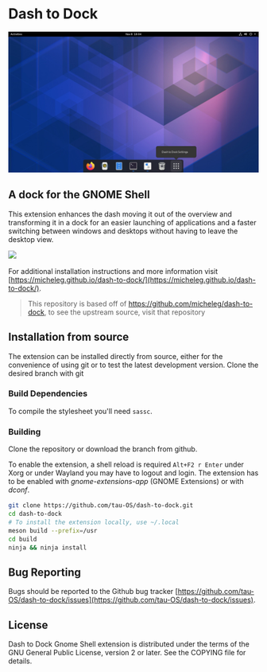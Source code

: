 # Dash to Dock
![screenshot](https://github.com/micheleg/dash-to-dock/raw/master/media/screenshot.jpg)

## A dock for the GNOME Shell
This extension enhances the dash moving it out of the overview and transforming it in a dock for an easier launching of applications and a faster switching between windows and desktops without having to leave the desktop view.

[<img src="https://micheleg.github.io/dash-to-dock/media/get-it-on-ego.png" height="100">](https://extensions.gnome.org/extension/307/dash-to-dock)

For additional installation instructions and more information visit [https://micheleg.github.io/dash-to-dock/](https://micheleg.github.io/dash-to-dock/).

> This repository is based off of https://github.com/micheleg/dash-to-dock, to see the upstream source, visit that repository

## Installation from source

The extension can be installed directly from source, either for the convenience of using git or to test the latest development version. Clone the desired branch with git

### Build Dependencies

To compile the stylesheet you'll need `sassc`.

### Building

Clone the repository or download the branch from github.

To enable the extension, a shell reload is required `Alt+F2 r Enter` under Xorg or under Wayland you may have to logout and login. The extension has to be enabled  with *gnome-extensions-app* (GNOME Extensions) or with *dconf*.

```sh
git clone https://github.com/tau-OS/dash-to-dock.git
cd dash-to-dock
# To install the extension locally, use ~/.local
meson build --prefix=/usr
cd build
ninja && ninja install
```

## Bug Reporting

Bugs should be reported to the Github bug tracker [https://github.com/tau-OS/dash-to-dock/issues](https://github.com/tau-OS/dash-to-dock/issues).

## License
Dash to Dock Gnome Shell extension is distributed under the terms of the GNU General Public License,
version 2 or later. See the COPYING file for details.
